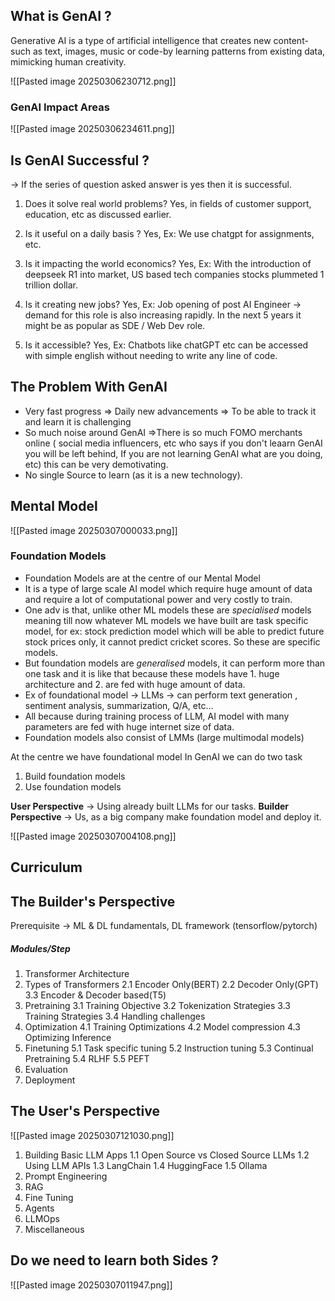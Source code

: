 ## What is GenAI ?

Generative AI is a type of artificial intelligence that creates new content- such as text, images, music or code-by learning patterns from existing data, mimicking human creativity.

![[Pasted image 20250306230712.png]]
### GenAI Impact Areas

![[Pasted image 20250306234611.png]]
## Is GenAI Successful ?

-> If the series of question asked answer is yes then it is successful.

1. Does it solve real world problems?
Yes, in fields of customer support, education, etc as discussed earlier.

2. Is it useful on a daily basis ?
Yes, Ex: We use chatgpt for assignments, etc.

3. Is it impacting the world economics?
Yes, Ex: With the introduction of deepseek R1 into market, US based tech companies stocks plummeted 1 trillion dollar.

4. Is it creating new jobs?
Yes, Ex: Job opening of post AI Engineer -> demand for this role is also increasing rapidly. In the next 5 years it might be as popular as SDE / Web Dev role.

5. Is it accessible?
Yes, Ex: Chatbots like chatGPT etc can be accessed with simple english without needing to write any line of code.


## The Problem With GenAI 

* Very fast progress => Daily new advancements => To be able to track it and learn it is challenging
* So much noise around GenAI =>There is so much FOMO merchants online ( social media influencers, etc who says if you don't leaarn GenAI you will be left behind, If you are not learning GenAI what are you doing, etc) this can be very demotivating.
* No single Source to learn (as it is a new technology).

## Mental Model

![[Pasted image 20250307000033.png]]


### Foundation Models

* Foundation Models are at the centre of our Mental Model
* It is a type of large scale AI model which require huge amount of data and require a lot of computational power and very costly to train.
* One adv is that, unlike other ML models these are *specialised* models meaning till now whatever ML models we have built are task specific model, for ex: stock prediction model which will be able to predict future stock prices only, it cannot predict cricket scores. So these are specific models.
* But foundation models are *generalised* models, it can perform more than one task and it is like that because these models have 1. huge architecture and 2. are fed with huge amount of data.
* Ex of foundational model -> LLMs -> can perform text generation , sentiment analysis, summarization, Q/A, etc...
* All because during training process of LLM, AI model with many parameters are fed with huge internet size of data.
* Foundation models also consist of LMMs (large multimodal models)

At the centre we have foundational model
In GenAI we can do two task 
1. Build foundation models
2. Use foundation models

**User Perspective** -> Using already built LLMs for our tasks.
**Builder Perspective** -> Us, as a big company make foundation model and deploy it.

![[Pasted image 20250307004108.png]]
## Curriculum

## The Builder's Perspective

Prerequisite -> ML & DL fundamentals, DL framework (tensorflow/pytorch)

##### Modules/Step

1. Transformer Architecture
2. Types of Transformers
	2.1 Encoder Only(BERT)
	2.2 Decoder Only(GPT)
	3.3 Encoder & Decoder based(T5)
3. Pretraining
	3.1 Training Objective
	3.2 Tokenization Strategies
	3.3 Training Strategies
	3.4 Handling challenges
4. Optimization
	4.1 Training Optimizations
	4.2 Model compression
	4.3 Optimizing Inference
5. Finetuning
	5.1 Task specific tuning
	5.2 Instruction tuning
	5.3 Continual Pretraining
	5.4 RLHF
	5.5 PEFT
6. Evaluation
7.  Deployment


## The User's Perspective

![[Pasted image 20250307121030.png]]

1. Building Basic LLM Apps
	1.1 Open Source vs Closed Source LLMs
	1.2 Using LLM APIs
	1.3 LangChain
	1.4 HuggingFace
	1.5 Ollama
2.  Prompt Engineering
3. RAG
4. Fine Tuning
5. Agents
6. LLMOps
7. Miscellaneous


## Do we need to learn both Sides ?

![[Pasted image 20250307011947.png]]










